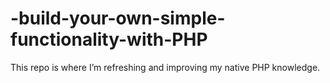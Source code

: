 # -build-your-own-simple-functionality-with-PHP
This repo is where I’m refreshing and improving my native PHP knowledge.
